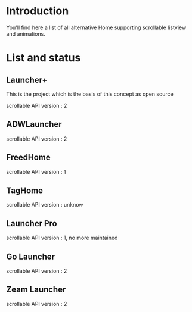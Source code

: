 # Introduction #

You'll find here a list of all alternative Home supporting scrollable listview and animations.

# List and status #

## Launcher+ ##

This is the project which is the basis of this concept as open source

scrollable API version : 2

## ADWLauncher ##

scrollable API version : 2

## FreedHome ##

scrollable API version : 1

## TagHome ##

scrollable API version : unknow

## Launcher Pro ##

scrollable API version : 1, no more maintained

## Go Launcher ##

scrollable API version : 2

## Zeam Launcher ##

scrollable API version : 2